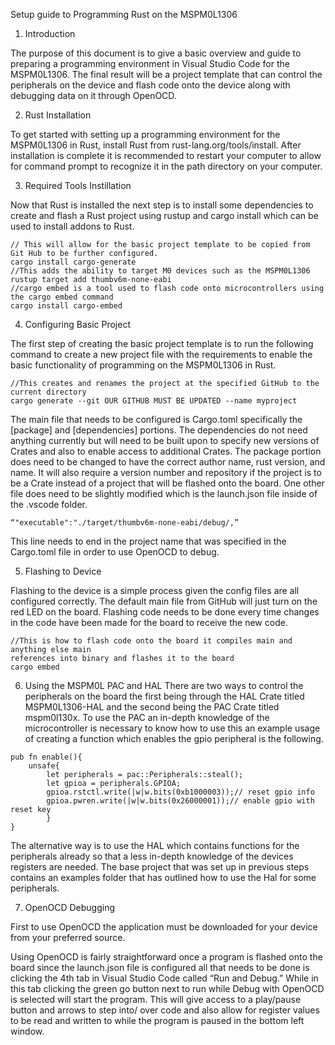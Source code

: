 Setup guide to Programming Rust on the MSPM0L1306

1. Introduction

The purpose of this document is to give a basic overview and guide to preparing a programming environment in Visual Studio Code for the MSPM0L1306. The final result will be a project template that can control the peripherals on the device and flash code onto the device along with debugging data on it through OpenOCD.

2. Rust Installation 

To get started with setting up a programming environment for the MSPM0L1306 in Rust, install Rust from rust-lang.org/tools/install. After installation is complete it is recommended to restart your computer to allow for command prompt to recognize it in the path directory on your computer. 

3. Required Tools Instillation 

Now that Rust is installed the next step is to install some dependencies to create and flash a Rust project using rustup and cargo install which can be used to install addons to Rust.

```
// This will allow for the basic project template to be copied from Git Hub to be further configured.
cargo install cargo-generate
//This adds the ability to target M0 devices such as the MSPM0L1306
rustup target add thumbv6m-none-eabi
//cargo embed is a tool used to flash code onto microcontrollers using the cargo embed command 
cargo install cargo-embed
``` 

4. Configuring Basic Project 

The first step of creating the basic project template is to run the following command to create a new project file with the requirements to enable the basic functionality of programming on the MSPM0L1306 in Rust.

```
//This creates and renames the project at the specified GitHub to the current directory
cargo generate --git OUR GITHUB MUST BE UPDATED --name myproject 
```

The main file that needs to be configured is Cargo.toml specifically the [package] and [dependencies] portions. The dependencies do not need anything currently but will need to be built upon to specify new versions of Crates and also to enable access to additional Crates. The package portion does need to be changed to have the correct author name, rust version, and name. It will also require a version number and repository if the project is to be a Crate instead of a project that will be flashed onto the board.
One other file does need to be slightly modified which is the launch.json file inside of the .vscode folder.
```
“"executable":"./target/thumbv6m-none-eabi/debug/,”
```
This line needs to end in the project name that was specified in the Cargo.toml file in order to use OpenOCD to debug.

5. Flashing to Device

Flashing to the device is a simple process given the config files are all configured correctly. The default main file from GitHub will just turn on the red LED on the board. Flashing code needs to be done every time changes in the code have been made for the board to receive the new code.

```
//This is how to flash code onto the board it compiles main and anything else main 
references into binary and flashes it to the board
cargo embed 
```


6. Using the MSPM0L PAC and HAL 
There are two ways to control the peripherals on the board the first being through the HAL Crate titled MSPM0L1306-HAL and the second being the PAC Crate titled mspm0l130x. To use the PAC an in-depth knowledge of the microcontroller is necessary to know how to use this an example usage of creating a function which enables the gpio peripheral is the following.
```
pub fn enable(){
    unsafe{
        let peripherals = pac::Peripherals::steal();
        let gpioa = peripherals.GPIOA;
        gpioa.rstctl.write(|w|w.bits(0xb1000003));// reset gpio info
        gpioa.pwren.write(|w|w.bits(0x26000001));// enable gpio with reset key
        }
}
```

The alternative way is to use the HAL which contains functions for the peripherals already so that a less in-depth knowledge of the devices registers are needed. The base project that was set up in previous steps contains an examples folder that has outlined how to use the Hal for some peripherals.

7. OpenOCD Debugging 

First to use OpenOCD the application must be downloaded for your device from your preferred source.

Using OpenOCD is fairly straightforward once a program is flashed onto the board since the launch.json file is configured all that needs to be done is clicking the 4th tab in Visual Studio Code called “Run and Debug.” While in this tab clicking the green go button next to run while Debug with OpenOCD is selected will start the program. This will give access to a play/pause button and arrows to step into/ over code and also allow for register values to be read and written to while the program is paused in the bottom left window.
